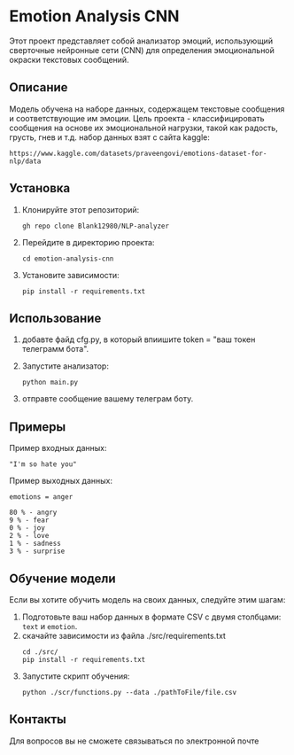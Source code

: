# Emotion Analysis CNN

Этот проект представляет собой анализатор эмоций, использующий сверточные нейронные сети (CNN) для определения эмоциональной окраски текстовых сообщений. 

## Описание

Модель обучена на наборе данных, содержащем текстовые сообщения и соответствующие им эмоции. Цель проекта - классифицировать сообщения на основе их эмоциональной нагрузки, такой как радость, грусть, гнев и т.д.
набор данных взят  с сайта kaggle:
```
https://www.kaggle.com/datasets/praveengovi/emotions-dataset-for-nlp/data
```
## Установка

1. Клонируйте этот репозиторий:
   ```
   gh repo clone Blank12980/NLP-analyzer
   ```

2. Перейдите в директорию проекта:
   ```
   cd emotion-analysis-cnn
   ```

3. Установите зависимости:
   ```
   pip install -r requirements.txt
   ```

## Использование

1. добавте файд cfg.py, в который впиишите token = "ваш токен телеграмм бота".
2. Запустите анализатор:
   ```
   python main.py
   ```
   
3. отправте сообщение вашему телеграм боту.

## Примеры

Пример входных данных:
```
"I'm so hate you"
```

Пример выходных данных:
```
emotions = anger 

80 % - angry
9 % - fear
0 % - joy
2 % - love
1 % - sadness
3 % - surprise
```

## Обучение модели

Если вы хотите обучить модель на своих данных, следуйте этим шагам:

1. Подготовьте ваш набор данных в формате CSV с двумя столбцами: `text` и `emotion`.
2. скачайте зависимости из файла ./src/requirements.txt
   ```
   cd ./src/
   pip install -r requirements.txt
   ```
3. Запустите скрипт обучения:
   ```
   python ./scr/functions.py --data ./pathToFile/file.csv
   ```

## Контакты

Для вопросов вы не сможете связываться по электронной почте
